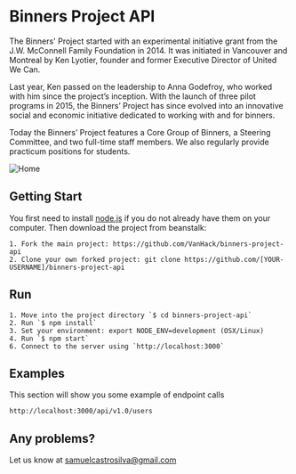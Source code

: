 # Binners Project API

The Binners' Project started with an experimental initiative grant from the J.W. McConnell Family Foundation in 2014. It was initiated in Vancouver and Montreal by Ken Lyotier, founder and former Executive Director of United We Can.

Last year, Ken passed on the leadership to Anna Godefroy, who worked with him since the project’s inception. With the launch of three pilot programs in 2015, the Binners’ Project has since evolved into an innovative social and economic initiative dedicated to working with and for binners.

​Today the Binners’ Project features a Core Group of Binners, a Steering Committee, and two full-time staff members. We also regularly provide practicum positions for students.

![Home](http://samuelcastro.me/binners-project.png "Binners Project")

## Getting Start
You first need to install [node.js](http://nodejs.org/) if you do not already have them on your computer. Then download the project from beanstalk:

    1. Fork the main project: https://github.com/VanHack/binners-project-api
    2. Clone your own forked project: git clone https://github.com/[YOUR-USERNAME]/binners-project-api

## Run

    1. Move into the project directory `$ cd binners-project-api`
    2. Run `$ npm install`
    3. Set your environment: export NODE_ENV=development (OSX/Linux)
    4. Run `$ npm start`
    6. Connect to the server using `http://localhost:3000`

## Examples
This section will show you some example of endpoint calls

    http://localhost:3000/api/v1.0/users

## Any problems?
Let us know at samuelcastrosilva@gmail.com







